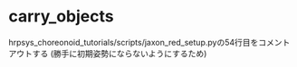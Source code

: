 # carry_objects

hrpsys_choreonoid_tutorials/scripts/jaxon_red_setup.pyの54行目をコメントアウトする
(勝手に初期姿勢にならないようにするため)
